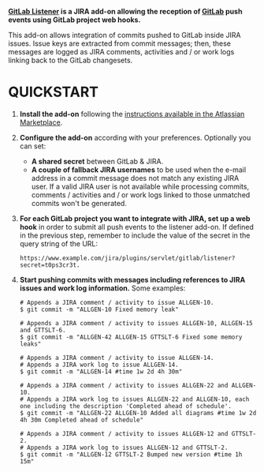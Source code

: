 **[GitLab Listener](https://marketplace.atlassian.com/plugins/com.allenta.jira.plugins.gitlab.gitlab-listener) is a JIRA add-on allowing the reception of [GitLab](https://about.gitlab.com) push events using GitLab project web hooks.**

This add-on allows integration of commits pushed to GitLab inside JIRA issues. Issue keys are extracted from commit messages; then, these messages are logged as JIRA comments, activities and / or work logs linking back to the GitLab changesets.

QUICKSTART
==========

1. **Install the add-on** following the [instructions available in the Atlassian Marketplace](https://marketplace.atlassian.com/plugins/com.allenta.jira.plugins.gitlab.gitlab-listener).

2. **Configure the add-on** according with your preferences. Optionally you can set:
    - **A shared secret** between GitLab & JIRA.
    - **A couple of fallback JIRA usernames** to be used when the e-mail address in a commit message does not match any existing JIRA user. If a valid JIRA user is not available while processing commits, comments / activities and / or work logs linked to those unmatched commits won't be generated.

3. **For each GitLab project you want to integrate with JIRA, set up a web hook** in order to submit all push events to the listener add-on. If defined in the previous step, remember to include the value of the secret in the query string of the URL:

    ```
    https://www.example.com/jira/plugins/servlet/gitlab/listener?secret=t0ps3cr3t.
    ```

4. **Start pushing commits with messages including references to JIRA issues and work log information.** Some examples:

    ```
    # Appends a JIRA comment / activity to issue ALLGEN-10.
    $ git commit -m "ALLGEN-10 Fixed memory leak"

    # Appends a JIRA comment / activity to issues ALLGEN-10, ALLGEN-15 and GTTSLT-6.
    $ git commit -m "ALLGEN-42 ALLGEN-15 GTTSLT-6 Fixed some memory leaks"

    # Appends a JIRA comment / activity to issue ALLGEN-14.
    # Appends a JIRA work log to issue ALLGEN-14.
    $ git commit -m "ALLGEN-14 #time 1w 2d 4h 30m"

    # Appends a JIRA comment / activity to issues ALLGEN-22 and ALLGEN-10.
    # Appends a JIRA work log to issues ALLGEN-22 and ALLGEN-10, each one including the description 'Completed ahead of schedule'.
    $ git commit -m "ALLGEN-22 ALLGEN-10 Added all diagrams #time 1w 2d 4h 30m Completed ahead of schedule"

    # Appends a JIRA comment / activity to issues ALLGEN-12 and GTTSLT-2.
    # Appends a JIRA work log to issues ALLGEN-12 and GTTSLT-2.
    $ git commit -m "ALLGEN-12 GTTSLT-2 Bumped new version #time 1h 15m"
    ```
